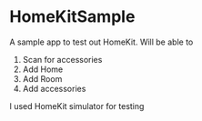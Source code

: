 # HomeKitSample
A sample app to test out HomeKit.
Will be able to

1. Scan for accessories
2. Add Home
3. Add Room
4. Add accessories

I used HomeKit simulator for testing

